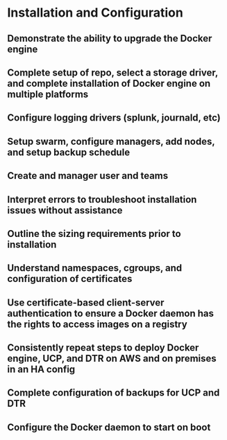# ​Installation​ ​and​ ​Configuration​ ​

## Demonstrate the ability to upgrade the Docker engine

## Complete setup of repo, select a storage driver, and complete installation of Docker engine on multiple platforms

## Configure logging drivers (splunk, journald, etc)

## Setup swarm, configure managers, add nodes, and setup backup schedule

## Create and manager user and teams

## Interpret errors to troubleshoot installation issues without assistance

## Outline the sizing requirements prior to installation

## Understand namespaces, cgroups, and configuration of certificates

## Use certificate-based client-server authentication to ensure a Docker daemon has the rights to access images on a registry

## Consistently repeat steps to deploy Docker engine, UCP, and DTR on AWS and on premises in an HA config

## Complete configuration of backups for UCP and DTR

## Configure the Docker daemon to start on boot
